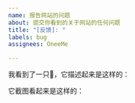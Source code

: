 ```yaml
---
name: 报告网站的问题
about: 提交你看到的关于网站的任何问题
title: "[反馈]: "
labels: bug
assignees: OneeMe

---
```


我看到了一只🐛，它描述起来是这样的：

它截图看起来是这样的：
